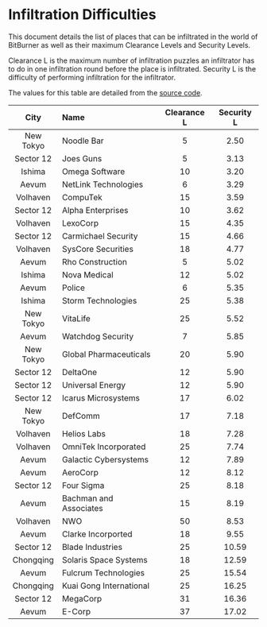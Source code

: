 # Infiltration Difficulties

This document details the list of places that can be infiltrated in the world of BitBurner as well as their maximum Clearance Levels and Security Levels.

Clearance L is the maximum number of infiltration puzzles an infiltrator has to do in one infiltration round before the place is infiltrated. Security L is the difficulty of performing infiltration for the infiltrator.

The values for this table are detailed from the [source code](https://github.com/danielyxie/bitburner/blob/dev/src/Locations/data/LocationsMetadata.ts).

| City      | Name                    | Clearance L | Security L |
|:---------:|:------------------------|:-----------:|:----------:|
| New Tokyo | Noodle Bar              |           5 |       2.50 |
| Sector 12 | Joes Guns               |           5 |       3.13 |
| Ishima    | Omega Software          |          10 |       3.20 |
| Aevum     | NetLink Technologies    |           6 |       3.29 |
| Volhaven  | CompuTek                |          15 |       3.59 |
| Sector 12 | Alpha Enterprises       |          10 |       3.62 |
| Volhaven  | LexoCorp                |          15 |       4.35 |
| Sector 12 | Carmichael Security     |          15 |       4.66 |
| Volhaven  | SysCore Securities      |          18 |       4.77 |
| Aevum     | Rho Construction        |           5 |       5.02 |
| Ishima    | Nova Medical            |          12 |       5.02 |
| Aevum     | Police                  |           6 |       5.35 |
| Ishima    | Storm Technologies      |          25 |       5.38 |
| New Tokyo | VitaLife                |          25 |       5.52 |
| Aevum     | Watchdog Security       |           7 |       5.85 |
| New Tokyo | Global Pharmaceuticals  |          20 |       5.90 |
| Sector 12 | DeltaOne                |          12 |       5.90 |
| Sector 12 | Universal Energy        |          12 |       5.90 |
| Sector 12 | Icarus Microsystems     |          17 |       6.02 |
| New Tokyo | DefComm                 |          17 |       7.18 |
| Volhaven  | Helios Labs             |          18 |       7.28 |
| Volhaven  | OmniTek Incorporated    |          25 |       7.74 |
| Aevum     | Galactic Cybersystems   |          12 |       7.89 |
| Aevum     | AeroCorp                |          12 |       8.12 |
| Sector 12 | Four Sigma              |          25 |       8.18 |
| Aevum     | Bachman and Associates  |          15 |       8.19 |
| Volhaven  | NWO                     |          50 |       8.53 |
| Aevum     | Clarke Incorported      |          18 |       9.55 |
| Sector 12 | Blade Industries        |          25 |      10.59 |
| Chongqing | Solaris Space Systems   |          18 |      12.59 |
| Aevum     | Fulcrum Technologies    |          25 |      15.54 |
| Chongqing | Kuai Gong International |          25 |      16.25 |
| Sector 12 | MegaCorp                |          31 |      16.36 |
| Aevum     | E-Corp                  |          37 |      17.02 |

